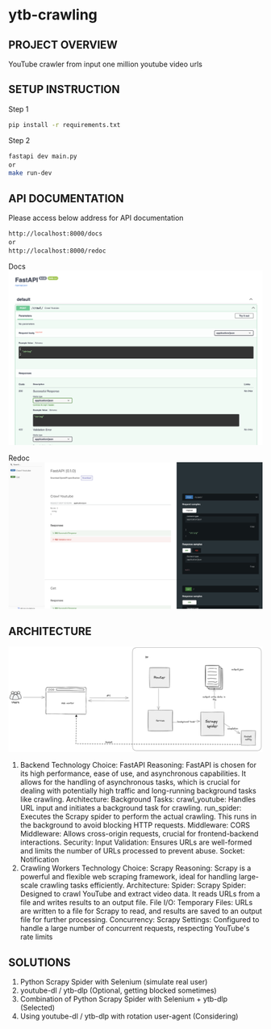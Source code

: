 # ytb-crawling

## PROJECT OVERVIEW
YouTube crawler from input one million youtube video urls

## SETUP INSTRUCTION
Step 1
```bash
pip install -r requirements.txt
```
Step 2
```bash
fastapi dev main.py
or
make run-dev
```

## API DOCUMENTATION
Please access below address for API documentation
```bash
http://localhost:8000/docs
or
http://localhost:8000/redoc
```
Docs
![API documentation](./resources/api_documentation_doc.png)

Redoc
![Redoc](./resources/api_documentation_redoc.png)

## ARCHITECTURE
![architecture](architecture.png)

1. Backend
    Technology Choice: FastAPI
    Reasoning: 
        FastAPI is chosen for its high performance, ease of use, and asynchronous capabilities. It allows for the handling of asynchronous tasks, which is crucial for dealing with potentially high traffic and long-running background tasks like crawling.
    Architecture:
        Background Tasks:
            crawl_youtube: Handles URL input and initiates a background task for crawling.
            run_spider: Executes the Scrapy spider to perform the actual crawling. This runs in the background to avoid blocking HTTP requests.
        Middleware:
            CORS Middleware: Allows cross-origin requests, crucial for frontend-backend interactions.
        Security:
            Input Validation: Ensures URLs are well-formed and limits the number of URLs processed to prevent abuse.
        Socket:
            Notification
2. Crawling Workers
    Technology Choice: Scrapy
    Reasoning: 
        Scrapy is a powerful and flexible web scraping framework, ideal for handling large-scale crawling tasks efficiently.
    Architecture:
        Spider:
            Scrapy Spider: Designed to crawl YouTube and extract video data. It reads URLs from a file and writes results to an output file.
        File I/O:
            Temporary Files: URLs are written to a file for Scrapy to read, and results are saved to an output file for further processing.
        Concurrency:
            Scrapy Settings: Configured to handle a large number of concurrent requests, respecting YouTube's rate limits

## SOLUTIONS
1. Python Scrapy Spider with Selenium (simulate real user)
2. youtube-dl / ytb-dlp (Optional, getting blocked sometimes)
3. Combination of Python Scrapy Spider with Selenium + ytb-dlp (Selected)
4. Using youtube-dl / ytb-dlp with rotation user-agent (Considering)